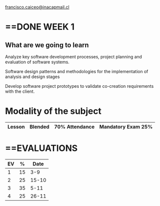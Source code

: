francisco.caiceo@inacapmail.cl

# ==DONE WEEK 1


## What are we going to learn

Analyze key software development processes, project planning and evaluation of software systems.

Software design patterns and methodologies for the implementation of analysis and design stages

Develop software project prototypes to validate co-creation requirements with the client.

# Modality of the subject

| Lesson | Blended | 70% Attendance | Mandatory Exam 25% |
| ------- | -------------- | -------------- | ---------------------- |

# ==EVALUATIONS

| EV | % | Date |
| --- | --- | ----- |
| 1 | 15 | 3-9 |
| 2 | 25 | 15-10 |
| 3 | 35 | 5-11 |
| 4 | 25 | 26-11 |